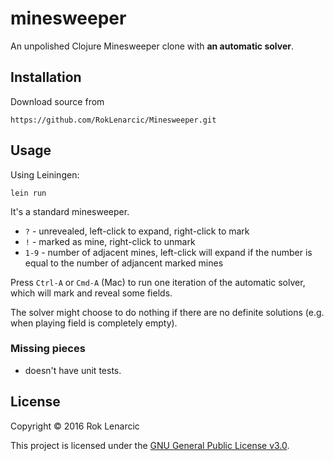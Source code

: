 # minesweeper

An unpolished Clojure Minesweeper clone with **an automatic solver**.

## Installation

Download source from

`https://github.com/RokLenarcic/Minesweeper.git`

## Usage

Using Leiningen:

    lein run


It's a standard minesweeper.

- `?` - unrevealed, left-click to expand, right-click to mark
- `!` - marked as mine, right-click to unmark
- `1-9` - number of adjacent mines, left-click will expand if the number is equal to the number of adjancent marked mines

Press `Ctrl-A` or `Cmd-A` (Mac) to run one iteration of the automatic solver, which will mark and reveal some fields.

The solver might choose to do nothing if there are no definite solutions (e.g. when playing field is completely empty).


### Missing pieces

- doesn't have unit tests.

## License

Copyright &copy; 2016 Rok Lenarcic

This project is licensed under the [GNU General Public License v3.0][license].

[license]: http://www.gnu.org/licenses/gpl-3.0.txt
